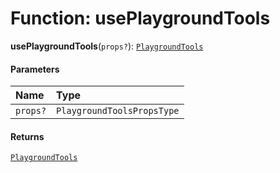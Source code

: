 # Function: usePlaygroundTools

**usePlaygroundTools**(`props?`): [`PlaygroundTools`](/en/auto-docs/free-layout-editor/interfaces/PlaygroundTools.md)

#### Parameters

| Name | Type |
| :------ | :------ |
| `props?` | `PlaygroundToolsPropsType` |

#### Returns

[`PlaygroundTools`](/en/auto-docs/free-layout-editor/interfaces/PlaygroundTools.md)
